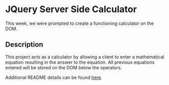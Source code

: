 # JQuery Server Side Calculator

This week, we were prompted to create a functioning calculator on the DOM.

## Description

This project acts as a calculator by allowing a client to enter a mathematical equation resulting in the answer to the equation. All previous equations entered will be stored on the DOM below the operators.

Additional README details can be found [here](https://github.com/PrimeAcademy/readme-template/blob/master/README.md).
